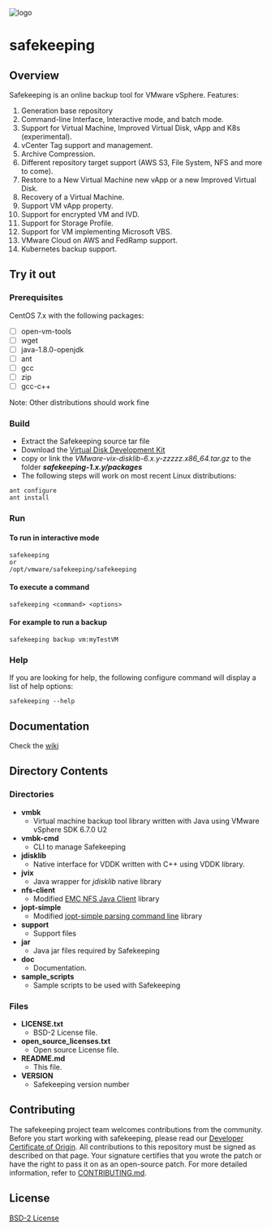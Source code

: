 
![logo](../assets/228456-vmw-os-lgo-safekeeper-final-sml.png )
# safekeeping  

## Overview
Safekeeping is an online backup tool for VMware vSphere.
Features:
1. Generation base repository
2. Command-line Interface, Interactive mode, and batch mode.
3. Support for Virtual Machine, Improved Virtual Disk, vApp and K8s (experimental).
4. vCenter Tag support and management.
5. Archive Compression.
6. Different repository target support (AWS S3, File System, NFS  and more to come).
7. Restore to a New Virtual Machine new vApp or a new Improved Virtual Disk.
9. Recovery of a Virtual Machine.
10. Support VM vApp property.
11. Support for encrypted VM and IVD.
12. Support for Storage Profile.
13. Support for VM implementing Microsoft VBS.
14. VMware Cloud on AWS and FedRamp support.
15. Kubernetes backup support.

## Try it out

### Prerequisites
CentOS 7.x with the following packages: 
- [ ] open-vm-tools 
- [ ] wget 
- [ ] java-1.8.0-openjdk 
- [ ] ant 
- [ ] gcc 
- [ ] zip 
- [ ] gcc-c++ 

Note: Other distributions should work fine 

### Build 

- Extract the Safekeeping source tar file  
- Download the [Virtual Disk Development Kit](https://code.vmware.com/web/sdk/6.7/vddk) 
- copy or link the _VMware-vix-disklib-6.x.y-zzzzz.x86_64.tar.gz_ to the folder **_safekeeping-1.x.y/packages_**
- The following steps will work on most recent Linux distributions:
```
ant configure
ant install
```
### Run
#### To run in interactive mode 
```
safekeeping
or 
/opt/vmware/safekeeping/safekeeping
```
#### To execute a command  
```
safekeeping <command> <options>
```
#### For example to run a backup  
```
safekeeping backup vm:myTestVM
```
### Help
If you are looking for help, the following configure command will display a list of help options:
```
safekeeping --help
```

## Documentation
Check the [wiki](https://github.com/vmware/safekeeping/wiki)

## Directory Contents
### Directories
- **vmbk**
  - Virtual machine backup tool library written with Java using VMware vSphere SDK 6.7.0 U2
- **vmbk-cmd**
  - CLI to manage Safekeeping
- **jdisklib**
  - Native interface for VDDK written with C++ using VDDK library.
- **jvix**
  - Java wrapper for *jdisklib* native library
- **nfs-client**
  - Modified [EMC NFS Java Client](https://github.com/EMCECS/nfs-client-java) library
- **jopt-simple**
  - Modified [jopt-simple parsing command line](http://jopt-simple.github.io/jopt-simple/) library
- **support**
  - Support files 
- **jar**
  - Java jar files required by Safekeeping  
- **doc**
  - Documentation.
- **sample_scripts**
  - Sample scripts to be used with Safekeeping

### Files
- **LICENSE.txt**
  - BSD-2 License file.
- **open_source_licenses.txt**
  - Open source License file.
- **README.md**
  - This file.
- **VERSION**
  - Safekeeping version number

## Contributing

The safekeeping project team welcomes contributions from the community. Before you start working with safekeeping, please
read our [Developer Certificate of Origin](https://cla.vmware.com/dco). All contributions to this repository must be
signed as described on that page. Your signature certifies that you wrote the patch or have the right to pass it on
as an open-source patch. For more detailed information, refer to [CONTRIBUTING.md](CONTRIBUTING.md).

## License
[BSD-2 License](https://github.com/vmware/safekeeping/blob/master/LICENSE.txt)


